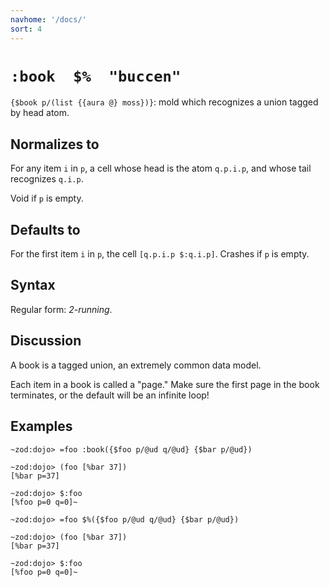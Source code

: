 ```yaml
---
navhome: '/docs/'
sort: 4
---
```


# `:book  $%  "buccen"`

`{$book p/(list {{aura @} moss})}`: mold which recognizes a union tagged by head
atom.

## Normalizes to

For any item `i` in `p`, a cell whose head is the atom `q.p.i.p`, and whose tail
recognizes `q.i.p`.

Void if `p` is empty.

## Defaults to

For the first item `i` in `p`, the cell `[q.p.i.p $:q.i.p]`. Crashes if `p` is
empty.

## Syntax

Regular form: *2-running*.

## Discussion

A book is a tagged union, an extremely common data model.

Each item in a book is called a "page." Make sure the first page in the book
terminates, or the default will be an infinite loop!

## Examples

    ~zod:dojo> =foo :book({$foo p/@ud q/@ud} {$bar p/@ud})

    ~zod:dojo> (foo [%bar 37])
    [%bar p=37]

    ~zod:dojo> $:foo
    [%foo p=0 q=0]~

    ~zod:dojo> =foo $%({$foo p/@ud q/@ud} {$bar p/@ud})

    ~zod:dojo> (foo [%bar 37])
    [%bar p=37]

    ~zod:dojo> $:foo
    [%foo p=0 q=0]~
